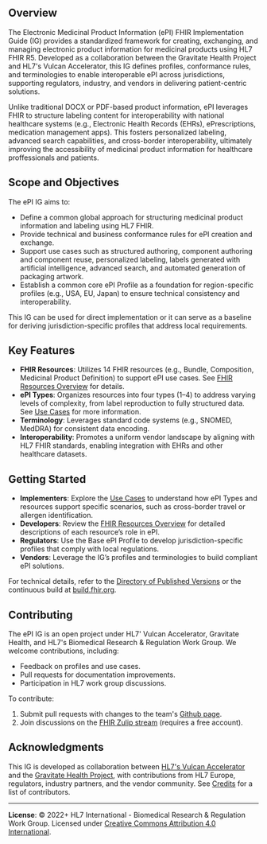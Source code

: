 ## Overview

The Electronic Medicinal Product Information (ePI) FHIR Implementation Guide (IG) provides a standardized framework for creating, exchanging, and managing electronic product information for medicinal products using HL7 FHIR R5. Developed as a collaboration between the Gravitate Health Project and HL7's Vulcan Accelerator, this IG defines profiles, conformance rules, and terminologies to enable interoperable ePI across jurisdictions, supporting regulators, industry, and vendors in delivering patient-centric solutions.

Unlike traditional DOCX or PDF-based product information, ePI leverages FHIR to structure labeling content for interoperability with national healthcare systems (e.g., Electronic Health Records (EHRs), ePrescriptions, medication management apps). This fosters personalized labeling, advanced search capabilities, and cross-border interoperability, ultimately improving the accessibility of medicinal product information for healthcare proffessionals and patients.

## Scope and Objectives

The ePI IG aims to:
- Define a common global approach for structuring medicinal product information and labeling using HL7 FHIR.
- Provide technical and business conformance rules for ePI creation and exchange.
- Support use cases such as structured authoring, component authoring and component reuse, personalized labeling, labels generated with artificial intelligence, advanced search, and automated generation of packaging artwork.
- Establish a common core ePI Profile as a foundation for region-specific profiles (e.g., USA, EU, Japan) to ensure technical consistency and interoperability.

This IG can be used for direct implementation or it can serve as a baseline for deriving jurisdiction-specific profiles that address local requirements.

## Key Features

- **FHIR Resources**: Utilizes 14 FHIR resources (e.g., Bundle, Composition, Medicinal Product Definition) to support ePI use cases. See [FHIR Resources Overview](https://build.fhir.org/ig/HL7/emedicinal-product-info/epi-components.html) for details.
- **ePI Types**: Organizes resources into four types (1–4) to address varying levels of complexity, from label reproduction to fully structured data. See [Use Cases](https://build.fhir.org/ig/HL7/emedicinal-product-info/usecases.html) for more information.
- **Terminology**: Leverages standard code systems (e.g., SNOMED, MedDRA) for consistent data encoding.
- **Interoperability**: Promotes a uniform vendor landscape by aligning with HL7 FHIR standards, enabling integration with EHRs and other healthcare datasets.

## Getting Started

- **Implementers**: Explore the [Use Cases](https://build.fhir.org/ig/HL7/emedicinal-product-info/usecases.html) to understand how ePI Types and resources support specific scenarios, such as cross-border travel or allergen identification.
- **Developers**: Review the [FHIR Resources Overview](https://build.fhir.org/ig/HL7/emedicinal-product-info/epi-components.html) for detailed descriptions of each resource’s role in ePI.
- **Regulators**: Use the Base ePI Profile to develop jurisdiction-specific profiles that comply with local regulations.
- **Vendors**: Leverage the IG’s profiles and terminologies to build compliant ePI solutions.

For technical details, refer to the [Directory of Published Versions](http://build.fhir.org/ig/HL7/emedicinal-product-info/history.html) or the continuous build at [build.fhir.org](http://build.fhir.org/ig/HL7/emedicinal-product-info).

## Contributing

The ePI IG is an open project under HL7' Vulcan Accelerator, Gravitate Health, and HL7's Biomedical Research & Regulation Work Group. We welcome contributions, including:
- Feedback on profiles and use cases.
- Pull requests for documentation improvements.
- Participation in HL7 work group discussions.

To contribute:
1. Submit pull requests with changes to the team's [Github page](https://github.com/HL7/emedicinal-product-info).
2. Join discussions on the [FHIR Zulip stream](https://chat.fhir.org/#narrow/stream/296557-Vulcan.2FePI) (requires a free account).

## Acknowledgments

This IG is developed as collaboration between [HL7's Vulcan Accelerator](https://confluence.hl7.org/spaces/VA/pages/66930683/Vulcan+Accelerator+Home) and the [Gravitate Health Project](https://www.gravitatehealth.eu/), with contributions from HL7 Europe, regulators, industry partners, and the vendor community. See [Credits](https://build.fhir.org/ig/HL7/emedicinal-product-info/credits.html) for a list of contributors.

---

**License**: © 2022+ HL7 International - Biomedical Research & Regulation Work Group. Licensed under [Creative Commons Attribution 4.0 International](https://creativecommons.org/licenses/by/4.0/).  